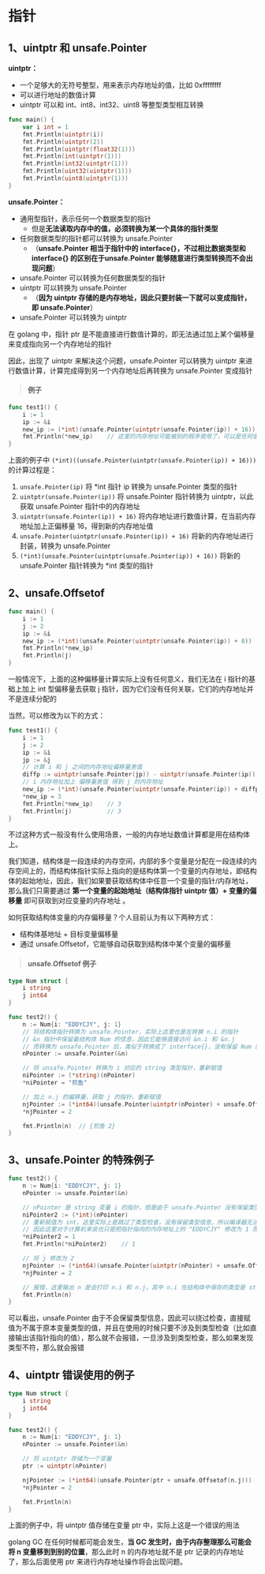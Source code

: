 # 指针



## 1、uintptr 和 unsafe.Pointer

**uintptr：**

- 一个足够大的无符号整型，用来表示内存地址的值，比如 0xffffffff
- 可以进行地址的数值计算
- uintptr 可以和 int、int8、int32、uint8 等整型类型相互转换

```go
func main() {
    var i int = 1
    fmt.Println(uintptr(i))
    fmt.Println(uintptr(2))
    fmt.Println(uintptr(float32(1)))
    fmt.Println(int(uintptr(1)))
    fmt.Println(int32(uintptr(1)))
    fmt.Println(uint32(uintptr(1)))
    fmt.Println(uint8(uintptr(1)))
}
```



**unsafe.Pointer：**

- 通用型指针，表示任何一个数据类型的指针
  - 但是**无法读取内存中的值，必须转换为某一个具体的指针类型**
- 任何数据类型的指针都可以转换为 unsafe.Pointer
  - （**unsafe.Pointer 相当于指针中的 interface{}，不过相比数据类型和 interface{} 的区别在于unsafe.Pointer 能够随意进行类型转换而不会出现问题**）
- unsafe.Pointer 可以转换为任何数据类型的指针
- uintptr 可以转换为 unsafe.Pointer
  - （**因为 uintptr 存储的是内存地址，因此只要封装一下就可以变成指针，即 unsafe.Pointer**）
- unsafe.Pointer 可以转换为 uintptr



在 golang 中，指针 ptr 是不能直接进行数值计算的，即无法通过加上某个偏移量来变成指向另一个内存地址的指针

因此，出现了 uintptr 来解决这个问题，unsafe.Pointer 可以转换为 uintptr 来进行数值计算，计算完成得到另一个内存地址后再转换为 unsafe.Pointer 变成指针



> #### 例子

```go
func test1() {
	i := 1
	ip := &i
	new_ip := (*int)(unsafe.Pointer(uintptr(unsafe.Pointer(ip)) + 16))
	fmt.Println(*new_ip)	// 这里的内存地址可能被别的程序使用了，可以是任何值，也可能没被别的程序使用，那么这里的值是 0
}
```

上面的例子中 `(*int)((unsafe.Pointer(uintptr(unsafe.Pointer(ip)) + 16)))` 的计算过程是：

1. `unsafe.Pointer(ip)` 将 *int 指针 ip  转换为 unsafe.Pointer 类型的指针
2. `uintptr(unsafe.Pointer(ip))` 将 unsafe.Pointer 指针转换为 uintptr，以此获取 unsafe.Pointer 指针中的内存地址
3. `uintptr(unsafe.Pointer(ip)) + 16)` 将内存地址进行数值计算，在当前内存地址加上正偏移量 16，得到新的内存地址值
4. `unsafe.Pointer(uintptr(unsafe.Pointer(ip)) + 16)` 将新的内存地址进行封装，转换为 unsafe.Pointer
5. `(*int)(unsafe.Pointer(uintptr(unsafe.Pointer(ip)) + 16))` 将新的 unsafe.Pointer 指针转换为 *int 类型的指针





## 2、unsafe.Offsetof

```go
func main() {
	i := 1
	j := 2
	ip := &i
	new_ip := (*int)(unsafe.Pointer(uintptr(unsafe.Pointer(ip)) + 8))
	fmt.Println(*new_ip)
	fmt.Println(j)
}
```

一般情况下，上面的这种偏移量计算实际上没有任何意义，我们无法在 i 指针的基础上加上 int 型偏移量去获取 j 指针，因为它们没有任何关联，它们的内存地址并不是连续分配的

当然，可以修改为以下的方式：

```go
func test1() {
	i := 1
	j := 2
	ip := &i
	jp := &j
    // 计算 i 和 j 之间的内存地址偏移量差值
	diffp := uintptr(unsafe.Pointer(jp)) - uintptr(unsafe.Pointer(ip))
    // i 内存地址加上 偏移量差值 得到 j 的内存地址
	new_ip := (*int)(unsafe.Pointer(uintptr(unsafe.Pointer(ip)) + diffp))
	*new_ip = 3
	fmt.Println(*new_ip)	// 3
	fmt.Println(j)			// 3
}
```

不过这种方式一般没有什么使用场景，一般的内存地址数值计算都是用在结构体上。

我们知道，结构体是一段连续的内存空间，内部的多个变量是分配在一段连续的内存空间上的，而结构体指针实际上指向的是结构体第一个变量的内存地址，即结构体的起始地址，因此，我们如果要获取结构体中任意一个变量的指针/内存地址，那么我们只需要通过 **第一个变量的起始地址（结构体指针 uintptr 值）+ 变量的偏移量** 即可获取到对应变量的内存地址 。

如何获取结构体变量的内存偏移量？个人目前认为有以下两种方式：

- 结构体基地址 +  目标变量偏移量
- 通过 unsafe.Offsetof，它能够自动获取到结构体中某个变量的偏移量



> #### unsafe.Offsetof 例子

```go
type Num struct {
	i string
	j int64
}

func test2() {
	n := Num{i: "EDDYCJY", j: 1}
    // 将结构体指针转换为 unsafe.Pointer，实际上这里也是在转换 n.i 的指针
    // &n 指针中保留着结构体 Num 的信息，因此它能够直接访问 &n.i 和 &n.j
    // 而转换为 unsafe.Pointer 后，类似于转换成了 interface{}，没有保留 Num 的结构体信息，因此 nPointer 无法直接访问 nPointer.i 和 nPointer.j
	nPointer := unsafe.Pointer(&n)

    // 将 unsafe.Pointer 转换为 i 对应的 string 类型指针，重新赋值
	niPointer := (*string)(nPointer)
	*niPointer = "煎鱼"

    // 加上 n.j 的偏移量，获取 j 的指针，重新赋值
	njPointer := (*int64)(unsafe.Pointer(uintptr(nPointer) + unsafe.Offsetof(n.j)))
	*njPointer = 2

	fmt.Println(n)	// {煎鱼 2}
}
```



## 3、unsafe.Pointer 的特殊例子

```go
func test2() {
	n := Num{i: "EDDYCJY", j: 1}
	nPointer := unsafe.Pointer(&n)

    // nPointer 是 string 变量 i 的指针，但是由于 unsafe.Pointer 没有保留类型信息，因此这里可以直接转换为 *int
	niPointer2 := (*int)(nPointer)
    // 重新赋值为 int，这里实际上是跳过了类型检查，没有保留类型信息，所以编译器无法检查到该内存地址上类型信息，因为对于计算机来说这里都是 01 二进制
    // 因此这里对于计算机来说也只是把指针指向的内存地址上的 "EDDYCJY" 修改为 1 而已
	*niPointer2 = 1
	fmt.Println(*niPointer2)	// 1

    // 将 j 修改为 2
	njPointer := (*int64)(unsafe.Pointer(uintptr(nPointer) + unsafe.Offsetof(n.j)))
	*njPointer = 2

    // 报错，这里输出 n 是会打印 n.i 和 n.j，其中 n.i 在结构体中保存的类型是 string，而这里运行过程中检查到的是 int 类型，因此发现类型错误，报错
	fmt.Println(n)
}
```

可以看出，unsafe.Pointer 由于不会保留类型信息，因此可以绕过检查，直接赋值为不属于原本变量类型的值，并且在使用的时候只要不涉及到类型检查（比如直接输出该指针指向的值），那么就不会报错，一旦涉及到类型检查，那么如果发现类型不符，那么就会报错



## 4、uintptr 错误使用的例子

```go
type Num struct {
	i string
	j int64
}

func test2() {
	n := Num{i: "EDDYCJY", j: 1}
	nPointer := unsafe.Pointer(&n)

    // 将 uintptr 存储为一个变量
	ptr := uintptr(nPointer)

	njPointer := (*int64)(unsafe.Pointer(ptr + unsafe.Offsetof(n.j)))
	*njPointer = 2

	fmt.Println(n)
}
```

上面的例子中，将 uintptr 值存储在变量 ptr 中，实际上这是一个错误的用法

golang  GC 在任何时候都可能会发生，**当 GC 发生时，由于内存整理那么可能会将 n 变量移到到别的位置**，那么此时 n 的内存地址就不是 ptr 记录的内存地址了，那么后面使用 ptr 来进行内存地址操作将会出现问题。
